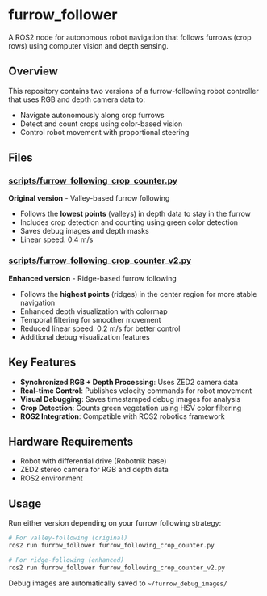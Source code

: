 # furrow_follower

A ROS2 node for autonomous robot navigation that follows furrows (crop rows) using computer vision and depth sensing.

## Overview

This repository contains two versions of a furrow-following robot controller that uses RGB and depth camera data to:
- Navigate autonomously along crop furrows
- Detect and count crops using color-based vision
- Control robot movement with proportional steering

## Files

### [scripts/furrow_following_crop_counter.py](scripts/furrow_following_crop_counter.py)
**Original version** - Valley-based furrow following
- Follows the **lowest points** (valleys) in depth data to stay in the furrow
- Includes crop detection and counting using green color detection
- Saves debug images and depth masks
- Linear speed: 0.4 m/s

### [scripts/furrow_following_crop_counter_v2.py](scripts/furrow_following_crop_counter_v2.py)
**Enhanced version** - Ridge-based furrow following
- Follows the **highest points** (ridges) in the center region for more stable navigation
- Enhanced depth visualization with colormap
- Temporal filtering for smoother movement
- Reduced linear speed: 0.2 m/s for better control
- Additional debug visualization features

## Key Features

- **Synchronized RGB + Depth Processing**: Uses ZED2 camera data
- **Real-time Control**: Publishes velocity commands for robot movement
- **Visual Debugging**: Saves timestamped debug images for analysis
- **Crop Detection**: Counts green vegetation using HSV color filtering
- **ROS2 Integration**: Compatible with ROS2 robotics framework

## Hardware Requirements

- Robot with differential drive (Robotnik base)
- ZED2 stereo camera for RGB and depth data
- ROS2 environment

## Usage

Run either version depending on your furrow following strategy:

```bash
# For valley-following (original)
ros2 run furrow_follower furrow_following_crop_counter.py

# For ridge-following (enhanced)
ros2 run furrow_follower furrow_following_crop_counter_v2.py
```

Debug images are automatically saved to `~/furrow_debug_images/`